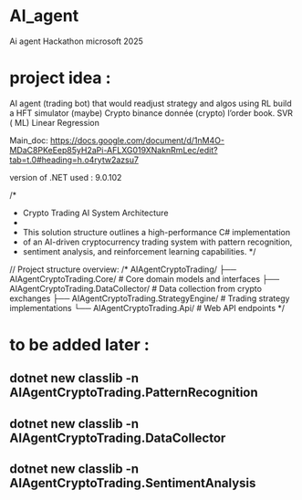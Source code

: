 # AI_agent
Ai agent Hackathon microsoft 2025


# project idea : 
AI agent (trading bot) that would readjust strategy and algos using RL 
build a HFT simulator (maybe)
Crypto binance donnée (crypto) l’order book. 
SVR ( ML)
Linear Regression

Main_doc:
https://docs.google.com/document/d/1nM4O-MDaC8PKeEep85yH2aPi-AFLXG019XNaknRmLec/edit?tab=t.0#heading=h.o4rytw2azsu7

version of .NET used : 9.0.102

/*
 * Crypto Trading AI System Architecture
 * 
 * This solution structure outlines a high-performance C# implementation
 * of an AI-driven cryptocurrency trading system with pattern recognition,
 * sentiment analysis, and reinforcement learning capabilities.
 */

// Project structure overview:
/*
AIAgentCryptoTrading/
├── AIAgentCryptoTrading.Core/             # Core domain models and interfaces
├── AIAgentCryptoTrading.DataCollector/    # Data collection from crypto exchanges
├── AIAgentCryptoTrading.StrategyEngine/   # Trading strategy implementations
└── AIAgentCryptoTrading.Api/              # Web API endpoints
*/
# to be added later :
## dotnet new classlib -n AIAgentCryptoTrading.PatternRecognition
## dotnet new classlib -n AIAgentCryptoTrading.DataCollector
## dotnet new classlib -n AIAgentCryptoTrading.SentimentAnalysis
